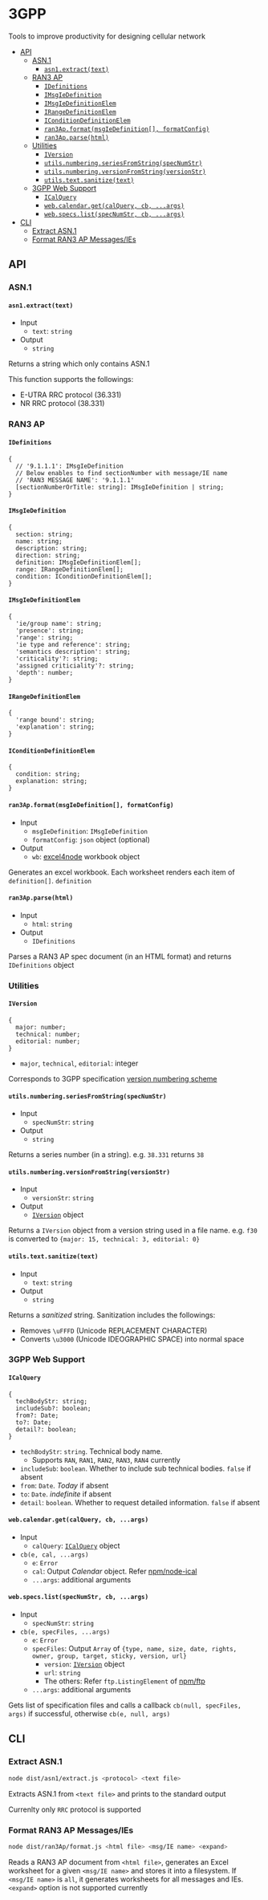 # 3GPP

Tools to improve productivity for designing cellular network

- [API](#api)
  - [ASN.1](#asn1)
    - [`asn1.extract(text)`](#asn1extracttext)
  - [RAN3 AP](#ran3-ap)
    - [`IDefinitions`](#idefinitions)
    - [`IMsgIeDefinition`](#imsgiedefinition)
    - [`IMsgIeDefinitionElem`](#imsgiedefinitionelem)
    - [`IRangeDefinitionElem`](#irangedefinitionelem)
    - [`IConditionDefinitionElem`](#iconditiondefinitionelem)
    - [`ran3Ap.format(msgIeDefinition[], formatConfig)`](#ran3apformatmsgiedefinition-formatconfig)
    - [`ran3Ap.parse(html)`](#ran3apparsehtml)
  - [Utilities](#utilities)
    - [`IVersion`](#iversion)
    - [`utils.numbering.seriesFromString(specNumStr)`](#utilsnumberingseriesfromstringspecnumstr)
    - [`utils.numbering.versionFromString(versionStr)`](#utilsnumberingversionfromstringversionstr)
    - [`utils.text.sanitize(text)`](#utilstextsanitizetext)
  - [3GPP Web Support](#3gpp-web-support)
    - [`ICalQuery`](#icalquery)
    - [`web.calendar.get(calQuery, cb, ...args)`](#webcalendargetcalquery-cb-args)
    - [`web.specs.list(specNumStr, cb, ...args)`](#webspecslistspecnumstr-cb-args)
- [CLI](#cli)
  - [Extract ASN.1](#extract-asn1)
  - [Format RAN3 AP Messages/IEs](#format-ran3-ap-messagesies)


## API

### ASN.1

#### `asn1.extract(text)`

- Input
  - `text`: `string`
- Output
  - `string`

Returns a string which only contains ASN.1

This function supports the followings:

- E-UTRA RRC protocol (36.331)
- NR RRC protocol (38.331)

### RAN3 AP

#### `IDefinitions`

```jsonc
{
  // '9.1.1.1': IMsgIeDefinition
  // Below enables to find sectionNumber with message/IE name
  // 'RAN3 MESSAGE NAME': '9.1.1.1'
  [sectionNumberOrTitle: string]: IMsgIeDefinition | string;
}
```

#### `IMsgIeDefinition`

```jsonc
{
  section: string;
  name: string;
  description: string;
  direction: string;
  definition: IMsgIeDefinitionElem[];
  range: IRangeDefinitionElem[];
  condition: IConditionDefinitionElem[];
}
```

#### `IMsgIeDefinitionElem`

```jsonc
{
  'ie/group name': string;
  'presence': string;
  'range': string;
  'ie type and reference': string;
  'semantics description': string;
  'criticality'?: string;
  'assigned criticiality'?: string;
  'depth': number;
}
```

#### `IRangeDefinitionElem`

```jsonc
{
  'range bound': string;
  'explanation': string;
}
```

#### `IConditionDefinitionElem`

```jsonc
{
  condition: string;
  explanation: string;
}
```

#### `ran3Ap.format(msgIeDefinition[], formatConfig)`

- Input
  - `msgIeDefinition`: `IMsgIeDefinition`
  - `formatConfig`: `json` object (optional)
- Output
  - `wb`: [excel4node] workbook object

Generates an excel workbook. Each worksheet renders each item of `definition[]`. `definition`

[excel4node]: https://www.npmjs.com/package/excel4node

#### `ran3Ap.parse(html)`

- Input
  - `html`: `string`
- Output
  - `IDefinitions`

Parses a RAN3 AP spec document (in an HTML format) and returns `IDefinitions` object

### Utilities

#### `IVersion`

```jsonc
{
  major: number;
  technical: number;
  editorial: number;
}
```

- `major`, `technical`, `editorial`: integer

Corresponds to 3GPP specification [version numbering scheme]

[version numbering scheme]: http://www.3gpp.org/specifications/specification-numbering/81-version-numbering-scheme

#### `utils.numbering.seriesFromString(specNumStr)`

- Input
  - `specNumStr`: `string`
- Output
  - `string`

Returns a series number (in a string). e.g. `38.331` returns `38`

#### `utils.numbering.versionFromString(versionStr)`

- Input
  - `versionStr`: `string`
- Output
  - [`IVersion`](#iversion) object

Returns a `IVersion` object from a version string used in a file name. e.g. `f30` is converted to `{major: 15, technical: 3, editorial: 0}`

#### `utils.text.sanitize(text)`

- Input
  - `text`: `string`
- Output
  - `string`

Returns a *sanitized* string. Sanitization includes the followings:

- Removes `\uFFFD` (Unicode REPLACEMENT CHARACTER)
- Converts `\u3000` (Unicode IDEOGRAPHIC SPACE) into normal space

### 3GPP Web Support

#### `ICalQuery`

```jsonc
{
  techBodyStr: string;
  includeSub?: boolean;
  from?: Date;
  to?: Date;
  detail?: boolean;
}
```


- `techBodyStr`: `string`. Technical body name.
  - Supports `RAN`, `RAN1`, `RAN2`, `RAN3`, `RAN4` currently
- `includeSub`: `boolean`. Whether to include sub technical bodies. `false` if absent
- `from`: `Date`. *Today* if absent 
- `to`: `Date`. *indefinite* if absent
- `detail`: `boolean`. Whether to request detailed information. `false` if absent

#### `web.calendar.get(calQuery, cb, ...args)`

- Input
  - `calQuery`: [`ICalQuery`](#icalquery) object
- `cb(e, cal, ...args)`
  - `e`: `Error`
  - `cal`: Output *Calendar* object. Refer [npm/node-ical]
  - `...args`: additional arguments

[npm/node-ical]: https://www.npmjs.com/package/node-ical

#### `web.specs.list(specNumStr, cb, ...args)`

- Input
  - `specNumStr`: `string`
- `cb(e, specFiles, ...args)`
  - `e`: `Error`
  - `specFiles`: Output `Array` of `{type, name, size, date, rights, owner, group, target, sticky, version, url}`
    - `version`: [`IVersion`](#iversion) object
    - `url`: `string`
    - The others: Refer `ftp.ListingElement` of [npm/ftp]
  - `...args`: additional arguments

[npm/ftp]: https://www.npmjs.com/package/ftp

Gets list of specification files and calls a callback `cb(null, specFiles, args)` if successful, otherwise `cb(e, null, args)`

## CLI

### Extract ASN.1

```sh
node dist/asn1/extract.js <protocol> <text file>
```

Extracts ASN.1 from `<text file>` and prints to the standard output

Currenlty only `RRC` protocol is supported

### Format RAN3 AP Messages/IEs

```sh
node dist/ran3Ap/format.js <html file> <msg/IE name> <expand>
```

Reads a RAN3 AP document from `<html file>`, generates an Excel worksheet for a given `<msg/IE name>` and stores it into a filesystem. If  `<msg/IE name>` is  `all`, it generates worksheets for all messages and IEs. `<expand>` option is not supported currently
